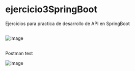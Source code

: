# ejercicio3SpringBoot
Ejercicios para practica de desarrollo de API en SpringBoot
##
![image](https://github.com/janaBR30/ejercicio3SpringBoot/assets/114409955/554e52f9-41c7-4529-acee-480bd01d98e8)

##
Postman test


![image](https://github.com/janaBR30/ejercicio3SpringBoot/assets/114409955/9e329fa8-5ee2-47d0-97c5-1f177e7260e0)
